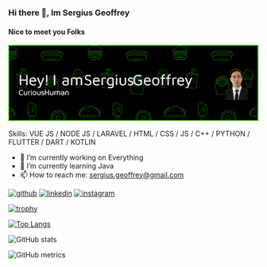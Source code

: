 ### Hi there 👋, Im Sergius Geoffrey
#### Nice to meet you Folks
![Header](./github-header-image.png)


Skills: VUE JS / NODE JS / LARAVEL / HTML / CSS / JS / C++ / PYTHON / FLUTTER / DART / KOTLIN

- 🔭 I’m currently working on Everything 
- 🌱 I’m currently learning Java 
- 📫 How to reach me: sergius.geoffrey@gmail.com 


[<img src='https://cdn.jsdelivr.net/npm/simple-icons@3.0.1/icons/github.svg' alt='github' height='40'>](https://github.com/sergiusgeoffrey)  [<img src='https://cdn.jsdelivr.net/npm/simple-icons@3.0.1/icons/linkedin.svg' alt='linkedin' height='40'>](https://www.linkedin.com/in/sergius-geoffrey-b13982208/)  [<img src='https://cdn.jsdelivr.net/npm/simple-icons@3.0.1/icons/instagram.svg' alt='instagram' height='40'>](https://www.instagram.com/sergius_geoffrey/)  

[![trophy](https://github-profile-trophy.vercel.app/?username=sergiusgeoffrey)](https://github.com/ryo-ma/github-profile-trophy)

[![Top Langs](https://github-readme-stats.vercel.app/api/top-langs/?username=sergiusgeoffrey)](https://github.com/anuraghazra/github-readme-stats)

![GitHub stats](https://github-readme-stats.vercel.app/api?username=sergiusgeoffrey&show_icons=true)  

![GitHub metrics](https://metrics.lecoq.io/sergiusgeoffrey)  

